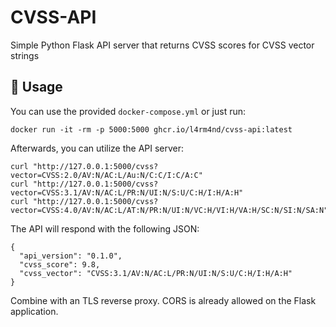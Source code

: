 # CVSS-API

Simple Python Flask API server that returns CVSS scores for CVSS vector strings

## 🐳 Usage

You can use the provided `docker-compose.yml` or just run:

````
docker run -it -rm -p 5000:5000 ghcr.io/l4rm4nd/cvss-api:latest
````

Afterwards, you can utilize the API server:

````
curl "http://127.0.0.1:5000/cvss?vector=CVSS:2.0/AV:N/AC:L/Au:N/C:C/I:C/A:C"
curl "http://127.0.0.1:5000/cvss?vector=CVSS:3.1/AV:N/AC:L/PR:N/UI:N/S:U/C:H/I:H/A:H"
curl "http://127.0.0.1:5000/cvss?vector=CVSS:4.0/AV:N/AC:L/AT:N/PR:N/UI:N/VC:H/VI:H/VA:H/SC:N/SI:N/SA:N"
````

The API will respond with the following JSON:

````
{
  "api_version": "0.1.0",
  "cvss_score": 9.8,
  "cvss_vector": "CVSS:3.1/AV:N/AC:L/PR:N/UI:N/S:U/C:H/I:H/A:H"
}
````

Combine with an TLS reverse proxy. CORS is already allowed on the Flask application.